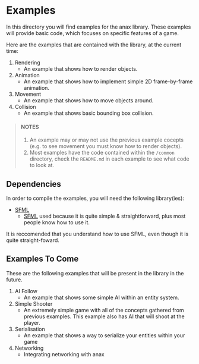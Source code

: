# Examples

In this directory you will find examples for the anax library. These examples will provide basic code, which focuses on specific features of a game.

Here are the examples that are contained with the library, at the current time:

1. Rendering
	- An example that shows how to render objects.
2. Animation
	- An example that shows how to implement simple 2D frame-by-frame animation.
3. Movement
	- An example that shows how to move objects around.
4. Collision
	- An example that shows basic bounding box collision.

> #### **NOTES**
> 1. An example may or may not use the previous example cocepts (e.g. to see movement you must know how to render objects). 
> 2. Most examples have the code contained within the `/common` directory, check the `README.md` in each example to see what code to look at.


## Dependencies

In order to compile the examples, you will need the following library(ies):

- [SFML]
	- [SFML] used because it is quite simple & straightforward, plus most people know how to use it.
	
It is reccomended that you understand how to use SFML, even though it is quite straight-foward.

## Examples To Come

These are the following examples that will be present in the library in the future.

1. AI Follow
	- An example that shows some simple AI within an entity system.
2. Simple Shooter
	- An extremely simple game with all of the concepts gathered from previous examples. This example also has AI that will shoot at the player.
3. Serialisation
	- An example that shows a way to serialize your entities within your game
4. Networking
	- Integrating networking with anax

[SFML]: http://www.sfml-dev.org/
